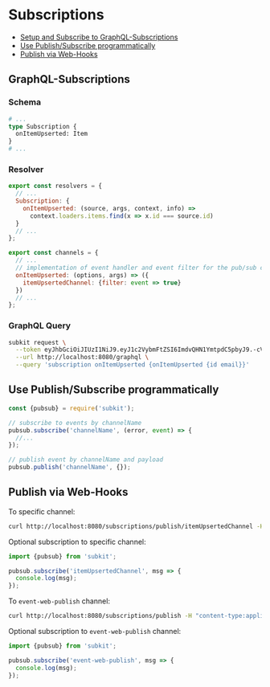# Subscriptions

* [Setup and Subscribe to GraphQL-Subscriptions](#graphQL-subscriptions)
* [Use Publish/Subscribe programmatically](#use-publish/subscribe-programmatically)
* [Publish via Web-Hooks](#publish-via-web-hooks)

## GraphQL-Subscriptions

### Schema

```graphql
# ...
type Subscription {
  onItemUpserted: Item
}
# ...
```

### Resolver

```javascript
export const resolvers = {
  // ...
  Subscription: {
    onItemUpserted: (source, args, context, info) =>
      context.loaders.items.find(x => x.id === source.id)
  }
  // ...
};

export const channels = {
  // ...
  // implementation of event handler and event filter for the pub/sub channel
  onItemUpserted: (options, args) => ({
    itemUpsertedChannel: {filter: event => true}
  })
  // ...
};
```

### GraphQL Query

```bash
subkit request \
  --token eyJhbGciOiJIUzI1NiJ9.eyJ1c2VybmFtZSI6ImdvQHN1YmtpdC5pbyJ9.-cVh3sNNCqCZZGdS2jwL_u3aJKXZqNippsMSxj15ROk \
  --url http://localhost:8080/graphql \
  --query 'subscription onItemUpserted {onItemUpserted {id email}}'
```

## Use Publish/Subscribe programmatically

```javascript
const {pubsub} = require('subkit');

// subscribe to events by channelName
pubsub.subscribe('channelName', (error, event) => {
  //...
});

// publish event by channelName and payload
pubsub.publish('channelName', {});
```

## Publish via Web-Hooks

To specific channel:

```bash
curl http://localhost:8080/subscriptions/publish/itemUpsertedChannel -H "content-type:application/json" -d '{"id": "1"}' -XPOST
```

Optional subscription to specific channel:

```JavaScript
import {pubsub} from 'subkit';

pubsub.subscribe('itemUpsertedChannel', msg => {
  console.log(msg);
});
```

To `event-web-publish` channel:

```bash
curl http://localhost:8080/subscriptions/publish -H "content-type:application/json" -d '{"msg": "Hello SubKit!"}' -XPOST
```

Optional subscription to `event-web-publish` channel:

```JavaScript
import {pubsub} from 'subkit';

pubsub.subscribe('event-web-publish', msg => {
  console.log(msg);
});
```
